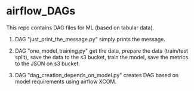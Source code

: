 # airflow_DAGs
This repo contains DAG files for ML (based on tabular data).

1. DAG "just_print_the_message.py" simply prints the message.

2. DAG "one_model_training.py" get the data, prepare the data (train/test split), save the data to the s3 bucket, train the model, save the metrics to the JSON on s3 bucket.

3. DAG "dag_creation_depends_on_model.py" creates DAG based on model requirements using airflow XCOM.
